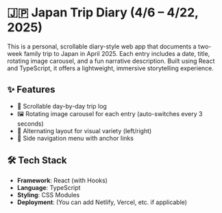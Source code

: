 # 🇯🇵 Japan Trip Diary (4/6 – 4/22, 2025)

This is a personal, scrollable diary-style web app that documents a two-week family trip to Japan in April 2025. Each entry includes a date, title, rotating image carousel, and a fun narrative description. Built using React and TypeScript, it offers a lightweight, immersive storytelling experience.

## ✨ Features

- 📅 Scrollable day-by-day trip log
- 🖼️ Rotating image carousel for each entry (auto-switches every 3 seconds)
- 🎨 Alternating layout for visual variety (left/right)
- 🧭 Side navigation menu with anchor links

## 🛠️ Tech Stack

- **Framework**: React (with Hooks)
- **Language**: TypeScript
- **Styling**: CSS Modules
- **Deployment**: (You can add Netlify, Vercel, etc. if applicable)